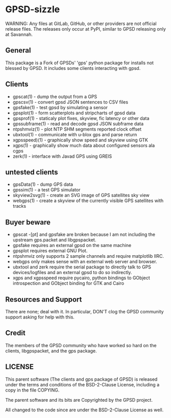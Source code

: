 # GPSD-sizzle

WARNING: Any files at GitLab, GitHub, or other providers are not official release files. The releases only occur at PyPI, similar to GPSD releasing only at Savannah.

## General

This package is a Fork of GPSDs' 'gps' python package for installs not blessed by GPSD. It includes some clients interacting with gpsd.

## Clients

* gpscat(1) - dump the output from a GPS
* gpscsv(1) - convert gpsd JSON sentences to CSV files
* gpsfake(1) - test gpsd by simulating a sensor
* gpsplot(1) - form scatterplots and stripcharts of gpsd data
* gpsprof(1) - staticaly plot fixes, skyview, fic latency or other data
* gpssubframe(1) - read and decode gpsd JSON subframe data
* ntpshmviz(1) - plot NTP SHM segments reported clock offset
* ubxtool(1) - communicate with u-blox gps and parse return
* xgpsspeed)(1) - graphically show speed and skyview using GTK
* xgps(1) - graphically show much data about configured sensors ala cgps
* zerk(1) - interface with Javad GPS using GREIS

## untested clients

* gpsData(1) - dump GPS data
* gpssim(1) - a test GPS simulator
* skyview2svg(1) - create an SVG image of GPS satellites sky view
* webgps(1) - create a skyview of the currently visible GPS satellites with tracks

## Buyer beware

* gpscat -[pt] and gpsfake are broken because I am not including the upstream gps.packet and libgpspacket.
* gpsfake requires an external gpsd on the same machine
* gpsplot requires external GNU Plot.
* ntpshmviz only supports 2 sample channels and require matplotlib IIRC.
* webgps only makes sense with an external web server and browser.
* ubxtool and zerk require the serial package to directly talk to GPS devices/logfiles and an external gpsd to do so indirectly.
* xgps and xgpsspeed require pycairo, python bindings to GObject introspection and GObject binding for GTK and Cairo 


## Resources and Support

There are none; deal with it. In particular, DON'T clog the GPSD community support asking for help with this.

## Credit
The members of the GPSD community who have worked so hard on the clients, libgpspacket, and the gps package.

## LICENSE

This parent software (The clients and gps package of GPSD) is released under the terms and conditions of the BSD-2-Clause License, including a copy in the file COPYING.

The parent software and its bits are Copyrighted by the GPSD project.

All changed to the code since are under the BSD-2-Clause License as well.
